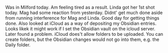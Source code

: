 Was in Milford today. Am feeling tired as a result. Linda got her 1st shot today. Mag had some reaction from yesterday. Didnt' get much done aside from running interference for Mag and Linda. Good day for getting things done.
Also looked at iCloud as a way of depositing my Obsidian entries. Looks likek it might work if I set the Obsidian vault on the icloud server. Later found a problem. iCloud does't allow folders to be uploaded. You can create folders, but the Obsidian changes would not go into them, e.g. the Daily folder.